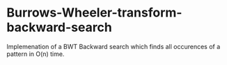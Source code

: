 # Burrows-Wheeler-transform-backward-search

Implemenation of a BWT Backward search which finds all occurences of a pattern in O(n) time.